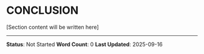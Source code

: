 # CONCLUSION

[Section content will be written here]

---
**Status**: Not Started
**Word Count**: 0
**Last Updated**: 2025-09-16
